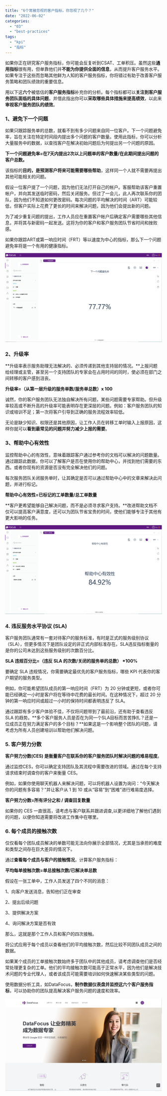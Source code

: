 ```yaml
---
title: "6个常被忽视的客户指标，你忽视了几个？"
date: "2022-06-02"
categories: 
  - "03"
  - "best-practices"
tags: 
  - "kpi"
  - "指标"
---
```


如果你正在研究客户服务指标，你可能会反复听到CSAT、工单积压。虽然这些**通用指标**很有用，但单靠他们并**不能为你提供全面的信息**，从而提升客户服务水平。如果专注于这些而忽略其他鲜为人知的客户服务指标，你将错过有助于改善客户服务策略和团队绩效的重要信息。

用以下这**六个**被低估的**客户服务指标**补充你的分析。每个指标都可以**关注到客户服务团队面临的具体问题**，并借此指出你可以**采取哪些具体措施来提高绩效**，以此来**审视客户服务团队的绩效**。

### 1、避免下一个问题

如果只跟踪服务单的总数，就看不到有多少问题来自同一位客户。下一个问题避免率，旨在关注在特定时间段内提出多个问题的客户数量。使用此指标，你可以分析大量服务中的数据，以查找客户在解决初始问题后为何提出另一个问题的原因。

**下一个问题避免率=在7天内提出2次以上问题单的客户数量/在此期间提出问题的客户总数。**

该指标的**目的，是预测客户将来可能需要哪些帮助**，这样同一个人就不需要再提出其他可能相关的问题。

假设一位客户提了一个问题，因为他们无法打开自己的帐户。客服帮助该客户重置帐户，并向其发送临时密码，然后关闭服务。但过了一会儿，此人再次联系你的团队，因为他们不知道如何更改密码。每次问题的平均解决的时间（ART）可能较低，但客户实际上花费了更长的时间来解决问题，因为他们会提出新的问题。

为了减少重复问题的提出，工作人员应在重置客户帐户后确定客户需要哪些其他信息，并将其与新密码一起发送。这将为你的客户和客户服务团队节省时间和挫败感。

如果你跟踪ART或第一响应时间（FRT）等以速度为中心的指标，那么下一个问题避免率将是一个有用的健康指标。

![下一个问题避免率](images/1654091923-.png)

### 2、升级率

**升级率表示服务助理无法解决的、必须传递到其他支持层的情况。**上报问题给经理或主管，甚至另一个支持团队的专家会在占用时间的同时，使必须在部门之间转移的客户感到沮丧。

**升级率=（从第一层升级的服务单数/服务单总数）x 100**

诚然，你的客户服务团队无法独自解决所有问题，某些问题需要专家帮助。但升级率较高或不断升高的升级率可能表明存在更深层的问题。例如：客户服务团队的知识或培训不足；第一次将客户引导到正确的服务流程效率较低。

无论是缺少知识、权限还是其他原因，让工作人员在转移工单时输入上报原因，这样你就可以**看到最常见的问题并努力减少上报的需要**。

### 3、帮助中心有效性

监控帮助中心的有效性，意味着跟踪客户通过参考你的文档可以解决的问题数量。通过跟踪此数据，你可以了解客户是否在使用你的帮助中心，并找到他们需要的东西。或者你现有的资源是否没有完全解决他们的问题。

每次服务团队关闭服务单时，让其确定是否可以通过帮助中心中的文章来解决此问题，并进行标记。

**帮助中心有效性=已标记的工单数量/总工单数量**

**客户更希望能够自己解决问题，而不是必须寻求客户支持。**改进帮助文档不仅可以提高客户满意度，还可以为团队节省宝贵的时间，使他们能够专注于其他有更大影响的任务。

![帮助中心有效性](images/1654091932-.png)

### 4\. 违反服务水平协议 (SLA)

客户服务团队通常有一套对待客户的服务标准，有时是正式的服务级别协议（SLA），但更多情况下是团队设定的非正式内部标准存在。SLA违反指标衡量的是你的公司未达到这些服务级别的次数百分比。

**SLA 违规百分比=（违反 SLA 的次数/关闭的服务单的总数） \*100%**

要确定 SLA 违规情况，你需要确定最优先的客户服务指标，哪些 KPI 代表你的客户期望的服务类型。

例如，你可能希望团队成员的第一响应时间（FRT）为 20 分钟或更短，或者你可能已经确定一小时是客户将在等待中花费的最长时间。在这种情况下，超过 20 分钟的第一响应时间或超过一小时的保持时间都表明违反了 SLA。

通过跟踪有多少客户体验不佳，不仅将问题带到了最前沿，还有助于查看违反 SLA 的趋势。**多个客户服务人员是否在为同一个SLA目标而苦苦挣扎？还是一位成员正在努力满足客户的多个目标？**如果这是一个影响整个团队的问题，请考虑为所有人员创建培训以帮助他们解决问题。

### 5\. 客户努力分数

**客户努力分数(CES) 是衡量客户在联系你的客户服务团队时解决问题的难易程度**。

通过监控CES，你可以确定支持团队及其流程中需要改进的领域。通过在每个支持请求结束时调查你的客户来衡量 CES。

例如，如果你使用聊天机器人来解决问题，可以将机器人设置为询问：“今天解决你的问题有多容易？”并让客户从 1 到 10 或从“容易”到“困难”进行难易度选择。

**客户努力分数=所有评分之和 / 调查回复数量**

如果你的 CES 一直很高，请考虑与客户联系并跟进调查,以更详细地了解他们遇到的问题，以便你知道需要将改进工作集中在哪里。

### 6\. 每个成员的接触次数

仅仅看每个团队成员解决的单数可能无法向你展示全部情况，尤其是当承担的难度和类型之间存在巨大差异的情况下。

通过**查看每个成员与客户的接触情况**，计算客户服务指标：

**平均每单接触次数=单总接触次数/已解决单总数**

假设在一张工单中，工作人员发送了四个不同的消息：

1、向客户发送消息，告知他们正在审查

2、提出后续问题

3、提供解决方案

4、询问解决方案是否有效

那么，这就是那个工作人员和客户的四次接触。

将公式应用于每个成员以查看他们的平均接触次数，然后比较不同团队成员之间的数据。

如果某个成员的工单接触次数始终多于团队中的其他成员，请考虑调查他们是否经常处理更复杂的工单。他们的平均接触次数可能高于正常水平，因为他们是解决技术问题的专业代理人，或者该成员可能需要培训如何快速解决某些类型的问题。

使用数据分析工具，如DataFocus，**制作数据仪表盘并监控这六个客户服务指标**，可以协助你的团队提高解决客户服务问题的速度和效率。

![官网首页](images/1654091936-.png)

